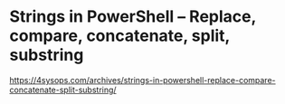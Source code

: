 # Strings in PowerShell – Replace, compare, concatenate, split, substring #

<https://4sysops.com/archives/strings-in-powershell-replace-compare-concatenate-split-substring/>

